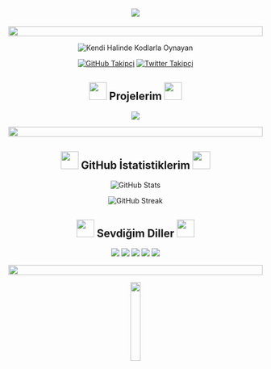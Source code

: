 <h1 align="center">
  <img src="https://readme-typing-svg.herokuapp.com/?lines=Merhaba,+ben+Umut+👋;Hoş+geldiniz+GitHub'ıma!&center=true&size=30">
</h1>

<p align="center">
  <img src="https://i.imgur.com/dBaSKWF.gif" height="20" width="100%">
</p>

<p align="center">
  <img src="https://img.shields.io/badge/-Kendi%20Halinde%20Kodlarla%20Oynayan-4B275F?style=for-the-badge" alt="Kendi Halinde Kodlarla Oynayan">
</p>

<p align="center">
  <a href="https://github.com/kaichijs"><img src="https://img.shields.io/github/followers/kaichijs?label=Takip%C3%A7iler&style=for-the-badge&logo=github&logoColor=white&labelColor=282828&color=4C566A" alt="GitHub Takipçi"></a>
  <a href="https://twitter.com/benuwud"><img src="https://img.shields.io/twitter/follow/benuwud?style=for-the-badge&logo=twitter&logoColor=white&labelColor=282828&color=5E81AC" alt="Twitter Takipçi"></a>
</p>

<h2 align="center">
  <img src="https://media.giphy.com/media/WUlplcMpOCEmTGBtBW/giphy.gif" width="35">
  Projelerim
  <img src="https://media.giphy.com/media/WUlplcMpOCEmTGBtBW/giphy.gif" width="35">
</h2>

<p align="center">
  <a href="https://github.com/kaichijs/proje1">
    <img src="https://github-readme-stats.vercel.app/api/pin/?username=kaichijs&repo=proje1&theme=radical" />
  </a>
</p>

<p align="center">
  <img src="https://i.imgur.com/dBaSKWF.gif" height="20" width="100%">
</p>

<h2 align="center">
  <img src="https://media.giphy.com/media/iY8CRBdQXODJSCERIr/giphy.gif" width="35">
  GitHub İstatistiklerim
  <img src="https://media.giphy.com/media/iY8CRBdQXODJSCERIr/giphy.gif" width="35">
</h2>

<p align="center">
  <img src="https://github-readme-stats.vercel.app/api?username=kaichijs&show_icons=true&theme=radical" alt="GitHub Stats">
</p>

<p align="center">
  <img src="https://github-readme-streak-stats.herokuapp.com/?user=kaichijs&theme=radical" alt="GitHub Streak">
</p>

<h2 align="center">
  <img src="https://media2.giphy.com/media/QssGEmpkyEOhBCb7e1/giphy.gif?cid=ecf05e47a0n3gi1bfqntqmob8g9aid1oyj2wr3ds3mg700bl&rid=giphy.gif" width ="35">
  Sevdiğim Diller
  <img src="https://media2.giphy.com/media/QssGEmpkyEOhBCb7e1/giphy.gif?cid=ecf05e47a0n3gi1bfqntqmob8g9aid1oyj2wr3ds3mg700bl&rid=giphy.gif" width ="35">
</h2>

<p align="center">
  <img src="https://img.shields.io/badge/-HTML5-E34F26?style=for-the-badge&logo=html5&logoColor=white" />
  <img src="https://img.shields.io/badge/-CSS3-1572B6?style=for-the-badge&logo=css3" />
  <img src="https://img.shields.io/badge/-JavaScript-F7DF1E?style=for-the-badge&logo=javascript&logoColor=black" />
  <img src="https://img.shields.io/badge/-Python-3776AB?style=for-the-badge&logo=python&logoColor=white" />
  <img src="https://img.shields.io/badge/-C++-00599C?style=for-the-badge&logo=c%2B%2B&logoColor=white" />
</p>

<p align="center">
  <img src="https://i.imgur.com/dBaSKWF.gif" height="20" width="100%">
</p>

<p align="center">
  <img src="https://media.giphy.com/media/jpVnC65DmYeyRL4LHS/giphy.gif" width="20%">
</p>
